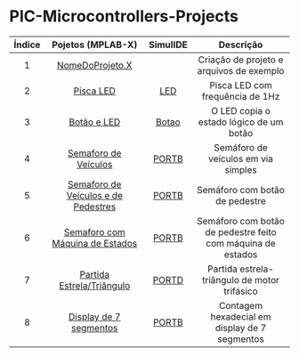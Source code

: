 # PIC-Microcontrollers-Projects

| Índice | Pojetos (MPLAB-X) | SimulIDE | Descrição |
|:------:|:-------:|:--------:|:---------:|
| 1 | [NomeDoProjeto.X](https://github.com/JoseWRPereira/ucPICsimulIDE/tree/master/NomeDoProjeto.X) | | Criação de projeto e arquivos de exemplo |
| 2 |[Pisca LED](https://github.com/JoseWRPereira/ucPICsimulIDE/tree/master/c1_piscaLED.X)|[LED](https://github.com/JoseWRPereira/ucPICsimulIDE/tree/master/sim_LED)| Pisca LED com frequência de 1Hz |
| 3 |[Botão e LED](https://github.com/JoseWRPereira/ucPICsimulIDE/tree/master/c1_botaoLED.X)|[Botao](https://github.com/JoseWRPereira/ucPICsimulIDE/tree/master/sim_LED_botao)| O LED copia o estado lógico de um botão |
| 4 |[Semaforo de Veículos](https://github.com/JoseWRPereira/ucPICsimulIDE/tree/master/c1_semaforo_veiculos.X)|[PORTB](https://github.com/JoseWRPereira/ucPICsimulIDE/tree/master/sim_semaforo)| Semáforo de veículos em via simples |
| 5 |[Semaforo de Veículos e de Pedestres](https://github.com/JoseWRPereira/ucPICsimulIDE/tree/master/c1_semaforo_veiculos_pedestres.X)|[PORTB](https://github.com/JoseWRPereira/ucPICsimulIDE/tree/master/sim_semaforo)| Semáforo com botão de pedestre |
| 6 |[Semaforo com Máquina de Estados](https://github.com/JoseWRPereira/ucPICsimulIDE/tree/master/c1_semaforo_veiculos_pedestres_me.X)|[PORTB](https://github.com/JoseWRPereira/ucPICsimulIDE/tree/master/sim_semaforo)| Semáforo com botão de pedestre feito com máquina de estados |
| 7 |[Partida Estrela/Triângulo](https://github.com/JoseWRPereira/ucPICsimulIDE/tree/master/c1_partida_estrela_triangulo.X)|[PORTD](https://github.com/JoseWRPereira/ucPICsimulIDE/tree/master/sim_partida_estrela_triangulo)| Partida estrela-triângulo de motor trifásico |
| 8 |[Display de 7 segmentos](https://github.com/JoseWRPereira/ucPICsimulIDE/tree/master/c1_display7segmentos.X)|[PORTB](https://github.com/JoseWRPereira/ucPICsimulIDE/tree/master/sim_disp7seg)| Contagem hexadecial em display de 7 segmentos |
